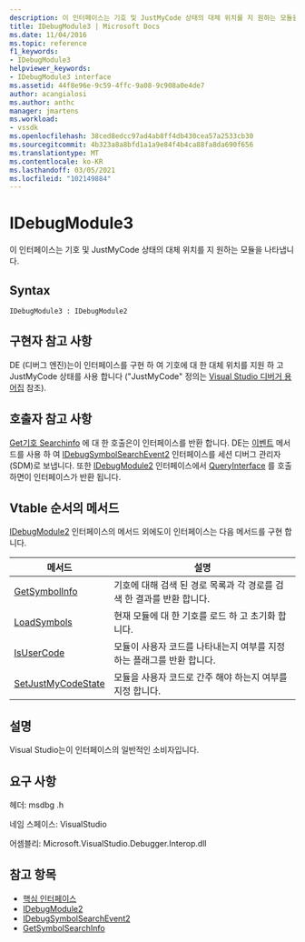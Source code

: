 ```yaml
---
description: 이 인터페이스는 기호 및 JustMyCode 상태의 대체 위치를 지 원하는 모듈을 나타냅니다.
title: IDebugModule3 | Microsoft Docs
ms.date: 11/04/2016
ms.topic: reference
f1_keywords:
- IDebugModule3
helpviewer_keywords:
- IDebugModule3 interface
ms.assetid: 44f8e96e-9c59-4ffc-9a08-9c908a0e4de7
author: acangialosi
ms.author: anthc
manager: jmartens
ms.workload:
- vssdk
ms.openlocfilehash: 38ced8edcc97ad4ab8ff4db430cea57a2533cb30
ms.sourcegitcommit: 4b323a8a8bfd1a1a9e84f4b4ca88fa8da690f656
ms.translationtype: MT
ms.contentlocale: ko-KR
ms.lasthandoff: 03/05/2021
ms.locfileid: "102149884"
---
```

# <a name="idebugmodule3"></a>IDebugModule3
이 인터페이스는 기호 및 JustMyCode 상태의 대체 위치를 지 원하는 모듈을 나타냅니다.

## <a name="syntax"></a>Syntax

```
IDebugModule3 : IDebugModule2
```

## <a name="notes-for-implementers"></a>구현자 참고 사항
 DE (디버그 엔진)는이 인터페이스를 구현 하 여 기호에 대 한 대체 위치를 지원 하 고 JustMyCode 상태를 사용 합니다 ("JustMyCode" 정의는 [Visual Studio 디버거 용어집](../../../extensibility/debugger/reference/visual-studio-debugger-glossary.md) 참조).

## <a name="notes-for-callers"></a>호출자 참고 사항
 [Get기호 Searchinfo](../../../extensibility/debugger/reference/idebugsymbolsearchevent2-getsymbolsearchinfo.md) 에 대 한 호출은이 인터페이스를 반환 합니다. DE는 [이벤트](../../../extensibility/debugger/reference/idebugeventcallback2-event.md) 메서드를 사용 하 여 [IDebugSymbolSearchEvent2](../../../extensibility/debugger/reference/idebugsymbolsearchevent2.md) 인터페이스를 세션 디버그 관리자 (SDM)로 보냅니다. 또한 [IDebugModule2](../../../extensibility/debugger/reference/idebugmodule2.md) 인터페이스에서 [QueryInterface](/cpp/atl/queryinterface) 를 호출 하면이 인터페이스가 반환 됩니다.

## <a name="methods-in-vtable-order"></a>Vtable 순서의 메서드
 [IDebugModule2](../../../extensibility/debugger/reference/idebugmodule2.md) 인터페이스의 메서드 외에도이 인터페이스는 다음 메서드를 구현 합니다.

|메서드|설명|
|------------|-----------------|
|[GetSymbolInfo](../../../extensibility/debugger/reference/idebugmodule3-getsymbolinfo.md)|기호에 대해 검색 된 경로 목록과 각 경로를 검색 한 결과를 반환 합니다.|
|[LoadSymbols](../../../extensibility/debugger/reference/idebugmodule3-loadsymbols.md)|현재 모듈에 대 한 기호를 로드 하 고 초기화 합니다.|
|[IsUserCode](../../../extensibility/debugger/reference/idebugmodule3-isusercode.md)|모듈이 사용자 코드를 나타내는지 여부를 지정 하는 플래그를 반환 합니다.|
|[SetJustMyCodeState](../../../extensibility/debugger/reference/idebugmodule3-setjustmycodestate.md)|모듈을 사용자 코드로 간주 해야 하는지 여부를 지정 합니다.|

## <a name="remarks"></a>설명
 Visual Studio는이 인터페이스의 일반적인 소비자입니다.

## <a name="requirements"></a>요구 사항
 헤더: msdbg .h

 네임 스페이스: VisualStudio

 어셈블리: Microsoft.VisualStudio.Debugger.Interop.dll

## <a name="see-also"></a>참고 항목
- [핵심 인터페이스](../../../extensibility/debugger/reference/core-interfaces.md)
- [IDebugModule2](../../../extensibility/debugger/reference/idebugmodule2.md)
- [IDebugSymbolSearchEvent2](../../../extensibility/debugger/reference/idebugsymbolsearchevent2.md)
- [GetSymbolSearchInfo](../../../extensibility/debugger/reference/idebugsymbolsearchevent2-getsymbolsearchinfo.md)
